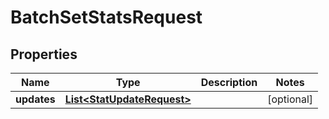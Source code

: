 

# BatchSetStatsRequest


## Properties

| Name | Type | Description | Notes |
|------------ | ------------- | ------------- | -------------|
|**updates** | [**List&lt;StatUpdateRequest&gt;**](StatUpdateRequest.md) |  |  [optional] |



